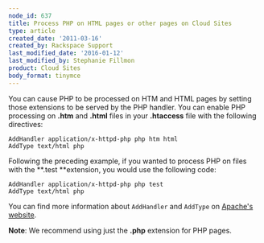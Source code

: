 ```yaml
---
node_id: 637
title: Process PHP on HTML pages or other pages on Cloud Sites
type: article
created_date: '2011-03-16'
created_by: Rackspace Support
last_modified_date: '2016-01-12'
last_modified_by: Stephanie Fillmon
product: Cloud Sites
body_format: tinymce
---
```


You can cause PHP to be processed on HTM and HTML pages by setting those
extensions to be served by the PHP handler. You can enable PHP
processing on **.htm** and **.html** files in your **.htaccess** file
with the following directives:

``` {.p1}
AddHandler application/x-httpd-php php htm html
AddType text/html php
```

Following the preceding example, if you wanted to process PHP on files
with the **.test **<span>extension</span><span>, you would use the
following code:</span>

``` {.p1}
AddHandler application/x-httpd-php php test
AddType text/html php
```

You can find more information about `AddHandler` and `AddType` on
[Apache's website](http://httpd.apache.org/docs/2.0/mod/mod_mime.html).

**Note**: We recommend using just the **.php** extension for PHP pages.

